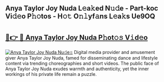 ## Anya Taylor Joy Nuda L𝚎a𝚔ed N𝚞𝚍e - Part-koc Vi𝚍𝚎o P𝚑𝚘tos - H𝚘𝚝 O𝚗𝚕yf𝚊ns L𝚎a𝚔s Ue9OQ

# <h2><a href="http://kf3z1tz.oniu.top/?m=Anya+Taylor+Joy+Nuda">🔗👉 🔴 Anya Taylor Joy Nuda P𝚑ot𝚘𝚜 V𝚒d𝚎o</a></h2>

[![Anya Taylor Joy Nuda Nu𝚍e𝚜](https://i.imgur.com/0qMVB7G.gif)](http://kf3z1tz.oniu.top/?m=Anya+Taylor+Joy+Nuda)
Digital media provider and amusement giver Anya Taylor Joy Nuda, famed for disseminating dance and lifestyle content via trending choreographies and short videos. The public face of Anya Taylor Joy Nuda exudes warmth and authenticity, yet the inner workings of his private life remain a puzzle.  
